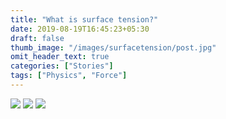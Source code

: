 ```yaml
---
title: "What is surface tension?"
date: 2019-08-19T16:45:23+05:30
draft: false
thumb_image: "/images/surfacetension/post.jpg"
omit_header_text: true
categories: ["Stories"]
tags: ["Physics", "Force"]
---
```


![](/images/surfacetension/Page_1.jpg)
![](/images/surfacetension/Page_2.jpg)
![](/images/surfacetension/Page_3.jpg)